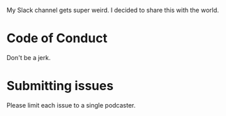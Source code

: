My Slack channel gets super weird.  I decided to share this with the world.

# Code of Conduct

Don't be a jerk.

# Submitting issues

Please limit each issue to a single podcaster.